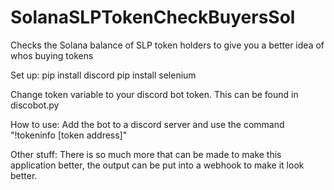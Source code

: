# SolanaSLPTokenCheckBuyersSol
Checks the Solana balance of SLP token holders to give you a better idea of whos buying tokens

Set up:
pip install discord
pip install selenium

Change token variable to your discord bot token. This can be found in discobot.py

How to use:
Add the bot to a discord server and use the command "!tokeninfo [token address]"

Other stuff:
There is so much more that can be made to make this application better, the output can be put into a webhook to make it look better.
